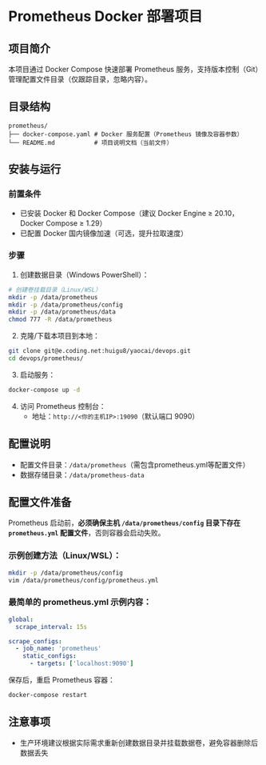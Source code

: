 # Prometheus Docker 部署项目

## 项目简介
本项目通过 Docker Compose 快速部署 Prometheus 服务，支持版本控制（Git）管理配置文件目录（仅跟踪目录，忽略内容）。

## 目录结构
```
prometheus/
├── docker-compose.yaml # Docker 服务配置（Prometheus 镜像及容器参数）
└── README.md           # 项目说明文档（当前文件）
```

## 安装与运行
### 前置条件
- 已安装 Docker 和 Docker Compose（建议 Docker Engine ≥ 20.10，Docker Compose ≥ 1.29）
- 已配置 Docker 国内镜像加速（可选，提升拉取速度）

### 步骤
1. 创建数据目录（Windows PowerShell）：
```bash
# 创建卷挂载目录（Linux/WSL）
mkdir -p /data/prometheus
mkdir -p /data/prometheus/config
mkdir -p /data/prometheus/data
chmod 777 -R /data/prometheus
```
2. 克隆/下载本项目到本地：
```bash
git clone git@e.coding.net:huigu8/yaocai/devops.git
cd devops/prometheus/
```
3. 启动服务：
```bash
docker-compose up -d
```
4. 访问 Prometheus 控制台：
   - 地址：`http://<你的主机IP>:19090`（默认端口 9090）

## 配置说明
- 配置文件目录：`/data/prometheus`（需包含prometheus.yml等配置文件）
- 数据存储目录：`/data/prometheus-data`

## 配置文件准备

Prometheus 启动前，**必须确保主机 `/data/prometheus/config` 目录下存在 `prometheus.yml` 配置文件**，否则容器会启动失败。

### 示例创建方法（Linux/WSL）：
```bash
mkdir -p /data/prometheus/config
vim /data/prometheus/config/prometheus.yml
```

### 最简单的 prometheus.yml 示例内容：
```yaml
global:
  scrape_interval: 15s

scrape_configs:
  - job_name: 'prometheus'
    static_configs:
      - targets: ['localhost:9090']
```

保存后，重启 Prometheus 容器：
```bash
docker-compose restart
```

## 注意事项
  - 生产环境建议根据实际需求重新创建数据目录并挂载数据卷，避免容器删除后数据丢失 